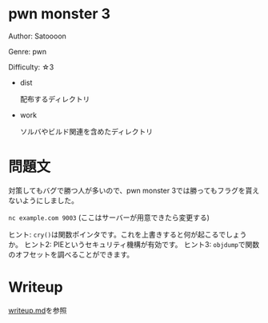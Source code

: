 # pwn monster 3

Author: Satoooon

Genre: pwn

Difficulty: ☆3

- dist

  配布するディレクトリ

- work

  ソルバやビルド関連を含めたディレクトリ

# 問題文

対策してもバグで勝つ人が多いので、pwn monster 3では勝ってもフラグを貰えないようにしました。

`nc example.com 9003` (ここはサーバーが用意できたら変更する)

ヒント: `cry()`は関数ポインタです。これを上書きすると何が起こるでしょうか。
ヒント2: PIEというセキュリティ機構が有効です。
ヒント3: `objdump`で関数のオフセットを調べることができます。

# Writeup

[writeup.md](/writeup.md)を参照